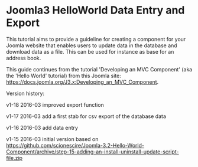 # Joomla3 HelloWorld Data Entry and Export
This tutorial aims to provide a guideline for creating a component for your Joomla website that enables users to update data in the database and download data as a file. This can be used for instance as base for an address book.

This guide continues from the tutorial 'Developing an MVC Component' (aka the 'Hello World' tutorial) from this Joomla site: https://docs.joomla.org/J3.x:Developing_an_MVC_Component.


Version history:

v1-18 2016-03	improved export function

v1-17 2016-03	add a first stab for csv export of the database data

v1-16 2016-03	add data entry

v1-15 2016-03	initial version based on https://github.com/scionescire/Joomla-3.2-Hello-World-Component/archive/step-15-adding-an-install-uninstall-update-script-file.zip
